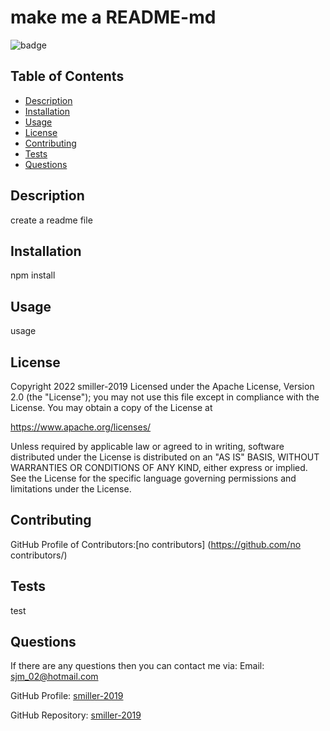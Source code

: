 # make me a README-md
  ![badge](https://img.shields.io/badge/License-Apache_2.0-blue.svg)

  ## Table of Contents
- [Description](#description)
- [Installation](#installation)
- [Usage](#usage)
- [License](#license)
- [Contributing](#contributing)
- [Tests](#tests)
- [Questions](#questions)

## Description
  create a readme file
## Installation
  npm install
## Usage
  usage

## License 
Copyright 2022 smiller-2019
Licensed under the Apache License, Version 2.0 (the "License");
you may not use this file except in compliance with the License.
You may obtain a copy of the License at
    
https://www.apache.org/licenses/
    
Unless required by applicable law or agreed to in writing, software
distributed under the License is distributed on an "AS IS" BASIS,
WITHOUT WARRANTIES OR CONDITIONS OF ANY KIND, either express or implied.
See the License for the specific language governing permissions and
limitations under the License.
## Contributing
GitHub Profile of Contributors:[no contributors] (https://github.com/no contributors/)
## Tests
  test
## Questions
 If there are any questions then you can contact me via:
   Email: sjm_02@hotmail.com

   GitHub Profile: [smiller-2019](https://github.com/smiller-2019/)

   GitHub Repository: [smiller-2019](https://github.com/smiller-2019/)

